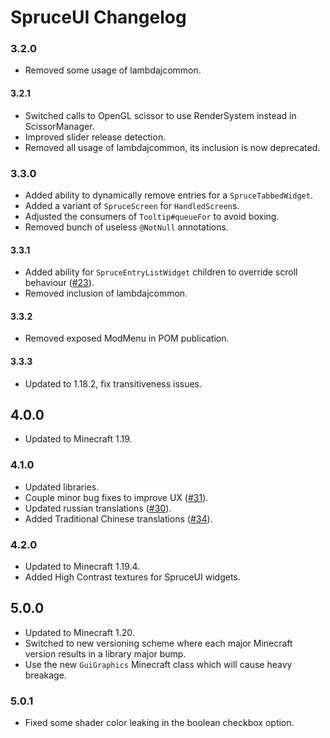 # SpruceUI Changelog

### 3.2.0

- Removed some usage of lambdajcommon.

#### 3.2.1

- Switched calls to OpenGL scissor to use RenderSystem instead in ScissorManager.
- Improved slider release detection.
- Removed all usage of lambdajcommon, its inclusion is now deprecated.

### 3.3.0

- Added ability to dynamically remove entries for a `SpruceTabbedWidget`.
- Added a variant of `SpruceScreen` for `HandledScreen`s.
- Adjusted the consumers of `Tooltip#queueFor` to avoid boxing.
- Removed bunch of useless `@NotNull` annotations.

#### 3.3.1

- Added ability for `SpruceEntryListWidget` children to override scroll behaviour ([#23](https://github.com/LambdAurora/SpruceUI/pull/23)).
- Removed inclusion of lambdajcommon.

#### 3.3.2

- Removed exposed ModMenu in POM publication.

#### 3.3.3

- Updated to 1.18.2, fix transitiveness issues.

## 4.0.0

- Updated to Minecraft 1.19.

### 4.1.0

- Updated libraries.
- Couple minor bug fixes to improve UX ([#31](https://github.com/LambdAurora/SpruceUI/pull/31)).
- Updated russian translations ([#30](https://github.com/LambdAurora/SpruceUI/pull/30)).
- Added Traditional Chinese translations ([#34](https://github.com/LambdAurora/SpruceUI/pull/34)).

### 4.2.0

- Updated to Minecraft 1.19.4.
- Added High Contrast textures for SpruceUI widgets.

## 5.0.0

- Updated to Minecraft 1.20.
- Switched to new versioning scheme where each major Minecraft version results in a library major bump.
- Use the new `GuiGraphics` Minecraft class which will cause heavy breakage.

### 5.0.1

- Fixed some shader color leaking in the boolean checkbox option.
